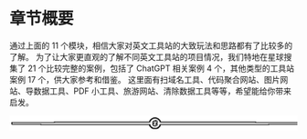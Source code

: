 # 章节概要

通过上面的 11 个模块，相信大家对英文工具站的大致玩法和思路都有了比较多的了解。
为了让大家更直观的了解不同英文工具站的项目情况，我们特地在星球搜集了 21 个比较完整的案例，包括了 ChatGPT 相关案例 4 个，其他类型的工具站案例 17 个，供大家参考和借鉴。
这里面有扫域名工具、代码聚合网站、图片网站、导数据工具、PDF 小工具、旅游网站、清除数据工具等等，希望能给你带来启发。

![](img/d3dc15a615db58a3c5ef15184454d4ab.png)